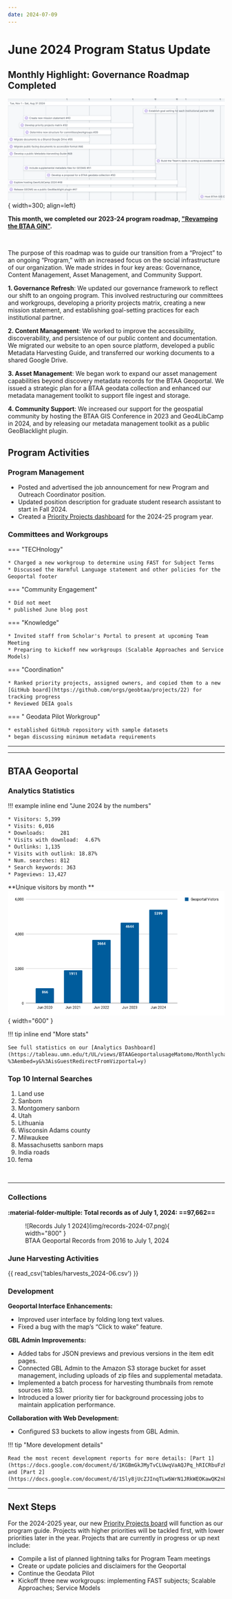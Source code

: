 ```yaml
---
date: 2024-07-09
---
```


# June 2024 Program Status Update

## Monthly Highlight: Governance Roadmap Completed

![JMGL](img/roadmap.png){ width=300; align=left}

**This month, we completed our 2023-24 program roadmap, ["Revamping the BTAA GIN"](https://github.com/orgs/geobtaa/projects/10/views/6).**

<br clear="left"/>

The purpose of this roadmap was to guide our transition from a “Project” to an ongoing “Program,” with an increased focus on the social infrastructure of our organization. We made strides in four key areas: Governance, Content Management, Asset Management, and Community Support.

<!-- more -->

**1. Governance Refresh**: We updated our governance framework to reflect our shift to an ongoing program. This involved restructuring our committees and workgroups, developing a priority projects matrix, creating a new mission statement, and establishing goal-setting practices for each institutional partner. 

**2. Content Management**: We worked to improve the accessibility, discoverability, and persistence of our public content and documentation. We migrated our website to an open source platform, developed a public Metadata Harvesting Guide, and transferred our working documents to a shared Google Drive. 

**3. Asset Management**: We began work to expand our asset management capabilities beyond discovery metadata records for the BTAA Geoportal. We issued a strategic plan for a BTAA geodata collection and enhanced our metadata management toolkit to support file ingest and storage.

**4. Community Support**: We increased our support for the geospatial community by hosting the BTAA GIS Conference in 2023 and Geo4LibCamp in 2024, and by releasing our metadata management toolkit as a public GeoBlacklight plugin. 





## Program Activities

### Program Management

* Posted and advertised the job announcement for new Program and Outreach Coordinator position.
* Updated position description for graduate student research assistant to start in Fall 2024.
* Created a [Priority Projects dashboard](https://github.com/orgs/geobtaa/projects/22) for the 2024-25 program year.


### Committees and Workgroups

<div class="grid" markdown>

=== "TECHnology"

    * Charged a new workgroup to determine using FAST for Subject Terms
    * Discussed the Harmful Language statement and other policies for the Geoportal footer


=== "Community Engagement"

    * Did not meet
    * published June blog post
    

=== "Knowledge"

    * Invited staff from Scholar's Portal to present at upcoming Team Meeting
    * Preparing to kickoff new workgroups (Scalable Approaches and Service Models)

=== "Coordination"

	* Ranked priority projects, assigned owners, and copied them to a new [GitHub board](https://github.com/orgs/geobtaa/projects/22) for tracking progress
	* Reviewed DEIA goals

=== " Geodata Pilot Workgroup"

	* established GitHub repository with sample datasets
	* began discussing minimum metadata requirements
	
</div>
<hr>


----

## BTAA Geoportal 

### Analytics Statistics

!!! example inline end "June 2024 by the numbers"

    * Visitors:	5,399
    * Visits: 6,016
    * Downloads:	 281
    * Visits with download:	 4.67%
    * Outlinks: 1,135
    * Visits with outlink: 18.87%
    * Num. searches: 812
    * Search keywords: 363
    * Pageviews: 13,427


**Unique visitors by month
**![](img/2024-06-monthly-users.png){ width="600" }

!!! tip inline end "More stats"

    See full statistics on our [Analytics Dashboard](https://tableau.umn.edu/t/UL/views/BTAAGeoportalusageMatomo/Monthlycharts?%3Aembed=y&%3AisGuestRedirectFromVizportal=y)

### Top 10 Internal Searches

1. Land use
1. Sanborn
1. Montgomery sanborn
1. Utah
1. Lithuania
1. Wisconsin Adams county
1. Milwaukee
1. Massachusetts sanborn maps
1. India roads
1. fema

<br clear="left"/>

---

### Collections

**:material-folder-multiple: Total records as of July 1, 2024: ==97,662==**

<figure markdown="span">
  ![Records July 1 2024](img/records-2024-07.png){ width="800" }
  <figcaption>BTAA Geoportal Records from 2016 to July 1, 2024</figcaption>
</figure>


### June Harvesting Activities

{{ read_csv('tables/harvests_2024-06.csv') }}

### Development


**Geoportal Interface Enhancements:**

* Improved user interface by folding long text values.
* Fixed a bug with the map’s “Click to wake” feature.

**GBL Admin Improvements:**

* Added tabs for JSON previews and previous versions in the item edit pages.
* Connected GBL Admin to the Amazon S3 storage bucket for asset management, including uploads of zip files and supplemental metadata.
* Implemented a batch process for harvesting thumbnails from remote sources into S3.
* Introduced a lower priority tier for background processing jobs to maintain application performance.

**Collaboration with Web Development:**

* Configured S3 buckets to allow ingests from GBL Admin.

!!! tip "More development details"

	Read the most recent development reports for more details: [Part 1](https://docs.google.com/document/d/1KGBmGkJMyTvCLUwqVaAQJPq_hRICRbuFzhbGpGdlzck) and [Part 2](https://docs.google.com/document/d/1Sly8jUcZJInqTLw6WrN1JRkWEOKawQK2nb14N6Gp8uw)

---

## Next Steps

For the 2024-2025 year, our new [Priority Projects board](https://github.com/orgs/geobtaa/projects/22/views/5) will function as our program guide.  Projects with higher priorities will be tackled first, with lower priorities later in the year. Projects that are currently in progress or up next include:

* Compile a list of planned lightning talks for Program Team meetings
* Create or update policies and disclaimers for the Geoportal
* Continue the Geodata Pilot
* Kickoff three new workgroups: implementing FAST subjects;  Scalable Approaches; Service Models


